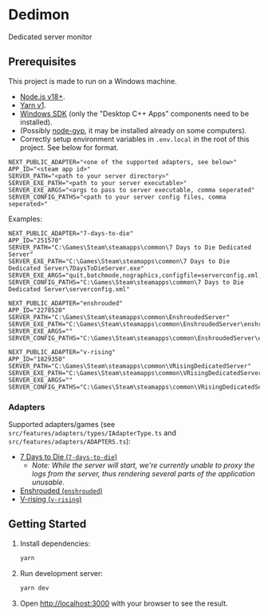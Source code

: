 # Dedimon

Dedicated server monitor

## Prerequisites

This project is made to run on a Windows machine.

- [Node.js v18+](https://nodejs.org).
- [Yarn v1](https://classic.yarnpkg.com).
- [Windows SDK](https://developer.microsoft.com/en-us/windows/downloads/windows-10-sdk/) (only the "Desktop C++ Apps" components need to be installed).
- (Possibly [node-gyp](https://github.com/nodejs/node-gyp), it may be installed already on some computers).
- Correctly setup environment variables in `.env.local` in the root of this project. See below for format.

```dotenv
NEXT_PUBLIC_ADAPTER="<one of the supported adapters, see below>"
APP_ID="<steam app id>"
SERVER_PATH="<path to your server directory>"
SERVER_EXE_PATH="<path to your server executable>"
SERVER_EXE_ARGS="<args to pass to server executable, comma seperated"
SERVER_CONFIG_PATHS="<path to your server config files, comma seperated>"
```

Examples:

```dotenv
NEXT_PUBLIC_ADAPTER="7-days-to-die"
APP_ID="251570"
SERVER_PATH="C:\Games\Steam\steamapps\common\7 Days to Die Dedicated Server"
SERVER_EXE_PATH="C:\Games\Steam\steamapps\common\7 Days to Die Dedicated Server\7DaysToDieServer.exe"
SERVER_EXE_ARGS="quit,batchmode,nographics,configfile=serverconfig.xml,dedicated"
SERVER_CONFIG_PATHS="C:\Games\Steam\steamapps\common\7 Days to Die Dedicated Server\serverconfig.xml"
```

```dotenv
NEXT_PUBLIC_ADAPTER="enshrouded"
APP_ID="2278520"
SERVER_PATH="C:\Games\Steam\steamapps\common\EnshroudedServer"
SERVER_EXE_PATH="C:\Games\Steam\steamapps\common\EnshroudedServer\enshrouded_server.exe"
SERVER_EXE_ARGS=""
SERVER_CONFIG_PATHS="C:\Games\Steam\steamapps\common\EnshroudedServer\enshrouded_server.json"
```

```dotenv
NEXT_PUBLIC_ADAPTER="v-rising"
APP_ID="1829350"
SERVER_PATH="C:\Games\Steam\steamapps\common\VRisingDedicatedServer"
SERVER_EXE_PATH="C:\Games\Steam\steamapps\common\VRisingDedicatedServer\VRisingServer.exe"
SERVER_EXE_ARGS=""
SERVER_CONFIG_PATHS="C:\Games\Steam\steamapps\common\VRisingDedicatedServer\ServerHostSettings.json,C:\Games\Steam\steamapps\common\VRisingDedicatedServer\ServerGameSettings.json"
```

### Adapters

Supported adapters/games (see `src/features/adapters/types/IAdapterType.ts` and `src/features/adapters/ADAPTERS.ts`):

- [7 Days to Die (`7-days-to-die`)](https://7daystodie.com/)
  - _Note: While the server will start, we're currently unable to proxy the logs from the server, thus rendering several parts of the application unusable._
- [Enshrouded (`enshrouded`)](https://enshrouded.com/)
- [V-rising (`v-rising`)](https://playvrising.com/)

## Getting Started

1. Install dependencies:
   ```bash
   yarn
   ```
2. Run development server:
   ```bash
   yarn dev
   ```
3. Open [http://localhost:3000](http://localhost:3000) with your browser to see the result.
